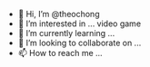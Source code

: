 - 👋 Hi, I’m @theochong
- 👀 I’m interested in ... video game
- 🌱 I’m currently learning ...
- 💞️ I’m looking to collaborate on ...
- 📫 How to reach me ...

<!---
theochong/theochong is a ✨ special ✨ repository because its `README.md` (this file) appears on your GitHub profile.
You can click the Preview link to take a look at your changes.
--->
